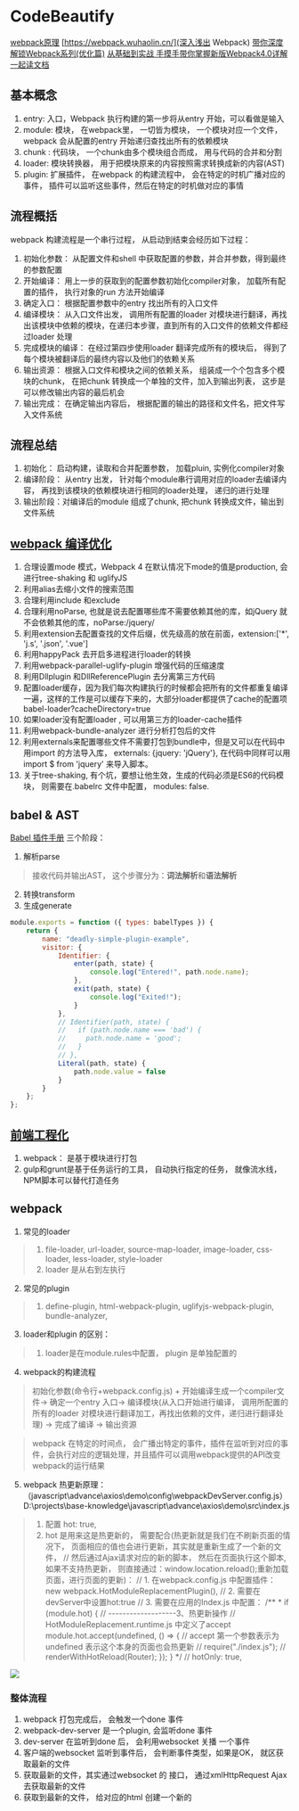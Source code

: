 # CodeBeautify

[webpack原理](https://segmentfault.com/a/1190000015088834)
[https://webpack.wuhaolin.cn/](深入浅出 Webpack)
[带你深度解锁Webpack系列(优化篇)](https://juejin.im/post/5e6cfdc85188254913107c1f#heading-1)
[从基础到实战 手摸手带你掌握新版Webpack4.0详解 一起读文档](https://juejin.im/post/5cb36a3ef265da03a1581d6d#heading-11)

## 基本概念
1. entry: 入口，Webpack 执行构建的第一步将从entry 开始，可以看做是输入
2. module: 模块， 在webpack里， 一切皆为模块， 一个模块对应一个文件， webpack 会从配置的entry 开始递归查找出所有的依赖模块
3. chunk : 代码块， 一个chunk由多个模块组合而成， 用与代码的合并和分割
4. loader: 模块转换器， 用于把模块原来的内容按照需求转换成新的内容(AST)
5. plugin: 扩展插件， 在webpack 的构建流程中， 会在特定的时机广播对应的事件， 插件可以监听这些事件，然后在特定的时机做对应的事情

## 流程概括
webpack 构建流程是一个串行过程， 从启动到结束会经历如下过程：
1. 初始化参数： 从配置文件和shell 中获取配置的参数，并合并参数，得到最终的参数配置
2. 开始编译： 用上一步的获取到的配置参数初始化compiler对象， 加载所有配置的插件， 执行对象的run 方法开始编译
3. 确定入口： 根据配置参数中的entry 找出所有的入口文件
4. 编译模块： 从入口文件出发， 调用所有配置的loader 对模块进行翻译，再找出该模块中依赖的模块，在递归本步骤，直到所有的入口文件的依赖文件都经过loader 处理
5. 完成模块的编译： 在经过第四步使用loader 翻译完成所有的模块后， 得到了每个模块被翻译后的最终内容以及他们的依赖关系
6. 输出资源： 根据入口文件和模块之间的依赖关系， 组装成一个个包含多个模块的chunk， 在把chunk 转换成一个单独的文件，加入到输出列表， 这步是可以修改输出内容的最后机会
7. 输出完成： 在确定输出内容后， 根据配置的输出的路径和文件名，把文件写入文件系统

## 流程总结
1. 初始化： 启动构建，读取和合并配置参数， 加载pluin, 实例化compiler对象
2. 编译阶段： 从entry 出发， 针对每个module串行调用对应的loader去编译内容， 再找到该模块的依赖模块进行相同的loader处理， 递归的进行处理
3. 输出阶段：对编译后的module 组成了chunk, 把chunk 转换成文件，输出到文件系统

## [webpack 编译优化](https://juejin.im/post/5e6cfdc85188254913107c1f#heading-11)
1. 合理设置mode 模式，Webpack 4 在默认情况下mode的值是production, 会进行tree-shaking 和 uglifyJS
2. 利用alias去缩小文件的搜索范围
3. 合理利用include 和exclude
4. 合理利用noParse, 也就是说去配置哪些库不需要依赖其他的库，如jQuery 就不会依赖其他的库，noParse:/jquery/
5. 利用extension去配置查找的文件后缀，优先级高的放在前面，extension:['*', 'j.s', '.json', '.vue']
6. 利用happyPack 去开启多进程进行loader的转换
7. 利用webpack-parallel-uglify-plugin 增强代码的压缩速度
8. 利用Dllplugin 和DllReferencePlugin 去分离第三方代码
9. 配置loader缓存，因为我们每次构建执行的时候都会把所有的文件都重复编译一遍，这样的工作是可以缓存下来的，大部分loader都提供了cache的配置项babel-loader?cacheDirectory=true
10. 如果loader没有配置loader , 可以用第三方的loader-cache插件
11. 利用webpack-bundle-analyzer 进行分析打包后的文件
12. 利用externals来配置哪些文件不需要打包到bundle中，但是又可以在代码中用import 的方法导入库， externals: {jquery: 'jQuery'}, 在代码中同样可以用import $ from 'jquery' 来导入脚本。
13. 关于tree-shaking, 有个坑，要想让他生效，生成的代码必须是ES6的代码模块， 则需要在.babelrc 文件中配置， modules: false.

## babel & AST
[Babel 插件手册](https://github.com/jamiebuilds/babel-handbook/blob/master/translations/zh-Hans/plugin-handbook.md)
三个阶段：
1. 解析parse
> 接收代码并输出AST， 这个步骤分为：**词法解析**和**语法解析**
2. 转换transform
3. 生成generate
```javascript
module.exports = function ({ types: babelTypes }) {
    return {
        name: "deadly-simple-plugin-example",
        visitor: {
            Identifier: {
                enter(path, state) {
                    console.log("Entered!", path.node.name);
                },
                exit(path, state) {
                    console.log("Exited!");
                }
            },
            // Identifier(path, state) {
            //   if (path.node.name === 'bad') {
            //     path.node.name = 'good';
            //   }
            // },
            Literal(path, state) {
                path.node.value = false
            }
        }
    };
};
```

## [前端工程化](https://www.yuque.com/cuggz/interview/hx0sf2)
1. webpack： 是基于模块进行打包
2. gulp和grunt是基于任务运行的工具， 自动执行指定的任务， 就像流水线， NPM脚本可以替代打造任务
## webpack
1. 常见的loader
> 1. file-loader, url-loader, source-map-loader, image-loader, css-loader, less-loader, style-loader
> 2. loader 是从右到左执行
2. 常见的plugin
> 1. define-plugin, html-webpack-plugin, uglifyjs-webpack-plugin, bundle-analyzer, 
3. loader和plugin 的区别：
> 1. loader是在module.rules中配置， plugin 是单独配置的
4. webpack的构建流程
> 初始化参数(命令行+webpack.config.js) + 开始编译生成一个compiler文件-> 确定一个entry 入口-> 编译模块(从入口开始进行编译， 调用所配置的所有的loader 对模块进行翻译加工，再找出依赖的文件，递归进行翻译处理) -> 完成了编译 -> 输出资源

> webpack 在特定的时间点， 会广播出特定的事件，插件在监听到对应的事件，会执行对应的逻辑处理，并且插件可以调用webpack提供的API改变webpack的运行结果

5. webpack 热更新原理：（javascript\advance\axios\demo\config\webpackDevServer.config.js）
D:\projects\base-knowledge\javascript\advance\axios\demo\src\index.js

> 1. 配置 hot: true,
> 2.  hot 是用来这是热更新的， 需要配合(热更新就是我们在不刷新页面的情况下， 页面相应的值也会进行更新，其实就是重新生成了一个新的文件，
    // 然后通过Ajax请求对应的新的脚本， 然后在页面执行这个脚本, 如果不支持热更新， 则直接通过：window.location.reload();重新加载页面，进行页面的更新)：
    // 1. 在webpack.config.js 中配置插件：new webpack.HotModuleReplacementPlugin(),
    // 2. 需要在devServer中设置hot:true
    // 3. 需要在应用的Index.js 中配置：
    /**
     * if (module.hot) {
      // -------------------3、热更新操作
        // HotModuleReplacement.runtime.js 中定义了accept
        module.hot.accept(undefined, () => { // accept 第一个参数表示为undefined 表示这个本身的页面也会热更新
          // require("./index.js");
          //  renderWithHotReload(Router);
        });
      }
     */
    // hotOnly: true,


![](https://cdn.nlark.com/yuque/0/2021/png/1500604/1615910527011-339c57ce-22b2-4660-bcb5-93a7c6ec113b.png?x-oss-process=image%2Fresize%2Cw_1574%2Climit_0)

### 整体流程
1. webpack 打包完成后， 会触发一个done 事件
2. webpack-dev-server 是一个plugin, 会监听done 事件
3. dev-server 在监听到done 后， 会利用websocket 关播 一个事件
4. 客户端的websocket 监听到事件后， 会判断事件类型，如果是OK， 就区获取最新的文件
5. 获取最新的文件，其实通过websocket 的 接口， 通过xmlHttpRequest Ajax去获取最新的文件
6. 获取到最新的文件， 给对应的html 创建一个新的<script>标签
7. 由于webpack 打包后的文件是一个立即执行函数， 它在加载完成后， 就立即去执行，从而实现了热更新了。

### webpack 怎么提高页面性能
1. 压缩代码，
2. 合并文件
4. 利用CDN，配置publicPach,
5. TreeShaking, 
6. Code Splitting ,将代码按照路由等维度，进行拆分， 进行异步加载，可以充分利用浏览器的缓存
7. 提取第三方的公共库，splitChunckPlugin , 充分利用浏览器的缓存
### webpack 怎么提高编译速度


## loader 
1. loader单一原则： 每个loader 只做单一一件事情，各个Loader完全独立
2. 链式调用：webpack,会按照顺序链式调用每个loader
3. 统一原则：遵循webpack指定的设计规则和结构，输入输出都为字符串，各个 Loader 完全独立，即插即用
4. Loader 和 Plugin的区别是： loader 只做一件事，也就是说loader 只针对某一个场景进行处理，如less-loader，只处理less文件，因为有配置test正则去匹配文件，但是plugin是针对整个流程执行的广泛任务。
```js
// AST三个步骤： parse->traverse(转换) -> generator（生成）
const parser = require('@babel/parser')
const traverse = require('@babel/traverse').default
const generator = require('@babel/generator').default
const t = require('@babel/types')
module.exports = function (source) {
    const ast = parser.parse(source, { sourceType: 'module' }) // (解析)将源代码解析成 AST
    traverse(ast, {
        CallExpression(path) {
            if (t.isMemberExpression(path.node.callee) && t.isIdentifier(path.node.callee.object, { name: "console" })) {
                path.remove()//(转换) 对AST节点进行递归遍历，生成一个便于操作、转换的path对象
            }
        }
    })
    const output = generator(ast, {}, source);//(生成) 将AST解码生成js代码
    return output.code
}
```
```js
const loaderUtils = require("loader-utils");
// D:\private\bluebrid\CodeBeautify\node_modules\loader-runner\lib\LoaderRunner.js
module.exports = function(content) {
    const options = loaderUtils.getOptions(this);
    // console.log('***options loader.1***', options)
    // console.log('***value loader.11***', this.data.value1)
    this.cacheable(false)
    return  `/**
    This a custom comments added by Ivan Fan.
    */` + content;
}
// module.exports.normal = (remaining, preceding, data) => {
//     console.log('***remaining loader.1***', remaining)
//     console.log('***preceding loader.1***', preceding)
//     // data会被挂在到当前loader的上下文this上在loaders之间传递
//     data.value1 = "test"
// }
// module.exports.raw = (remaining, preceding, data) => {
//     console.log('***remaining loader.1***', remaining)
//     console.log('***preceding loader.1***', preceding)
//     // data会被挂在到当前loader的上下文this上在loaders之间传递
//     data.value1 = "test"
// }
module.exports.pitch = (remaining, preceding, data) => {
    // console.log('***remaining loader.1***', remaining)
    // console.log('***preceding loader.1***', preceding)
    // data会被挂在到当前loader的上下文this上在loaders之间传递
    data.value1 = "test"
}

```
```js
const loaderUtils = require("loader-utils");
module.exports = function(content) {
    const options = loaderUtils.getOptions(this);
    //console.log('***options loader.2***', options)
    //console.log('***value loader.2***', this.data.value2)
    return content;
}
module.exports.pitch = (remaining, preceding, data) => {
    //console.log('***remaining loader.2***', remaining)
    //console.log('***preceding loader.2***', preceding)
    // data会被挂在到当前loader的上下文this上在loaders之间传递
    data.value2 = "test"
}

```

## plugin
```js
class AsyncPlugin {
  constructor(){

  }
  apply(compiler){
    //先监听emit事件 编译完成后 文件内容输出到硬盘上是 触发此事件
    compiler.hooks.emit.tapAsync('AsyncPlugin',(compilation,callback)=>{
      setTimeout(()=>{
        console.log('文件将要写入硬盘')
        callback()
      },3000)
    })
  }
}
module.exports = AsyncPlugin
```
```js
class DonePlugin {
  constructor(){

  }
  apply(compiler){
    compiler.hooks.done.tapAsync('DonePluginv',function(name,callback){
      console.log('全部编译完成')
      callback()
    })
  }
}
module.exports = DonePlugin
```
